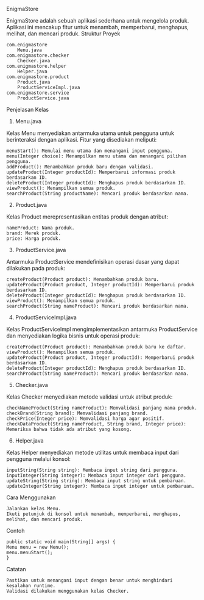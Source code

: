 EnigmaStore

EnigmaStore adalah sebuah aplikasi sederhana untuk mengelola produk. Aplikasi ini mencakup fitur untuk menambah, memperbarui, menghapus, melihat, dan mencari produk.
Struktur Proyek

    com.enigmastore
        Menu.java
    com.enigmastore.checker
        Checker.java
    com.enigmastore.helper
        Helper.java
    com.enigmastore.product
        Product.java
        ProductServiceImpl.java
    com.enigmastore.service
        ProductService.java

Penjelasan Kelas
1. Menu.java

Kelas Menu menyediakan antarmuka utama untuk pengguna untuk berinteraksi dengan aplikasi. Fitur yang disediakan meliputi:

    menuStart(): Memulai menu utama dan menangani input pengguna.
    menu(Integer choice): Menampilkan menu utama dan menangani pilihan pengguna.
    addProduct(): Menambahkan produk baru dengan validasi.
    updateProduct(Integer productId): Memperbarui informasi produk berdasarkan ID.
    deleteProduct(Integer productId): Menghapus produk berdasarkan ID.
    viewProduct(): Menampilkan semua produk.
    searchProduct(String productName): Mencari produk berdasarkan nama.

2. Product.java

Kelas Product merepresentasikan entitas produk dengan atribut:

    nameProduct: Nama produk.
    brand: Merek produk.
    price: Harga produk.

3. ProductService.java

Antarmuka ProductService mendefinisikan operasi dasar yang dapat dilakukan pada produk:

    createProduct(Product product): Menambahkan produk baru.
    updateProduct(Product product, Integer productId): Memperbarui produk berdasarkan ID.
    deleteProduct(Integer productId): Menghapus produk berdasarkan ID.
    viewProduct(): Menampilkan semua produk.
    searchProduct(String nameProduct): Mencari produk berdasarkan nama.

4. ProductServiceImpl.java

Kelas ProductServiceImpl mengimplementasikan antarmuka ProductService dan menyediakan logika bisnis untuk operasi produk:

    createProduct(Product product): Menambahkan produk baru ke daftar.
    viewProduct(): Menampilkan semua produk.
    updateProduct(Product product, Integer productId): Memperbarui produk berdasarkan ID.
    deleteProduct(Integer productId): Menghapus produk berdasarkan ID.
    searchProduct(String nameProduct): Mencari produk berdasarkan nama.

5. Checker.java

Kelas Checker menyediakan metode validasi untuk atribut produk:

    checkNameProduct(String nameProduct): Memvalidasi panjang nama produk.
    checkBrand(String brand): Memvalidasi panjang brand.
    checkPrice(Integer price): Memvalidasi harga agar positif.
    checkDataProduct(String nameProduct, String brand, Integer price): Memeriksa bahwa tidak ada atribut yang kosong.

6. Helper.java

Kelas Helper menyediakan metode utilitas untuk membaca input dari pengguna melalui konsol:

    inputString(String string): Membaca input string dari pengguna.
    inputInteger(String integer): Membaca input integer dari pengguna.
    updateString(String string): Membaca input string untuk pembaruan.
    updateInteger(String integer): Membaca input integer untuk pembaruan.

Cara Menggunakan

    Jalankan kelas Menu.
    Ikuti petunjuk di konsol untuk menambah, memperbarui, menghapus, melihat, dan mencari produk.

Contoh


```
public static void main(String[] args) {
Menu menu = new Menu();
menu.menuStart();
}
```

Catatan

    Pastikan untuk menangani input dengan benar untuk menghindari kesalahan runtime.
    Validasi dilakukan menggunakan kelas Checker.